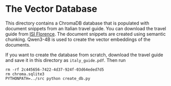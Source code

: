 # The Vector Database
This directory contains a ChromaDB database that is populated with document snippets from an Italian travel guide. You
can download the travel guide from [ISI Florence](https://isiflorence.org/wp-content/uploads/2022/02/MINI-TRAVEL-GUIDE.pdf). The
document snippets are created using semantic chunking. Qwen3-4B is used to create the vector embeddings of the documents.

If you want to create the database from scratch, download the travel guide and save it in this directory as `italy_guide.pdf`. Then
run

```
rm -rf 2c445656-7422-4d37-924f-03d64eded7d5
rm chroma.sqlite3
PYTHONPATH=../src python create_db.py
```
